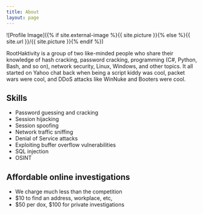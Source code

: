 ```yaml
---
title: About
layout: page
---
```

![Profile Image]({% if site.external-image %}{{ site.picture }}{% else %}{{ site.url }}/{{ site.picture }}{% endif %})

<p>RootHaktivity is a group of two like-minded people who share their knowledge of hash cracking, password cracking, programming (C#, Python, Bash, and so on), network security, Linux, Windows, and other topics. It all started on Yahoo chat back when being a script kiddy was cool, packet wars were cool, and DDoS attacks like WinNuke and Booters were cool.</p>

<h2>Skills</h2>

<ul class="skill-list">
	<li>Password guessing and cracking</li>
	<li>Session hijacking</li>
	<li>Session spoofing</li>
	<li>Network traffic sniffing</li>
	<li>Denial of Service attacks</li>
	<li>Exploiting buffer overflow vulnerabilities</li>
	<li>SQL injection</li>
	<li>OSINT</li>
</ul>

<h2>Affordable online investigations</h2>

<ul>
	<li>We charge much less than the competition</li>
	<li>$10 to find an address, workplace, etc,</li>
	<li>$50 per dox, $100 for private investigations</li>
</ul>
